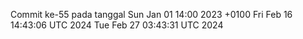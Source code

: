 Commit ke-55 pada tanggal Sun Jan 01 14:00 2023 +0100
Fri Feb 16 14:43:06 UTC 2024
Tue Feb 27 03:43:31 UTC 2024
